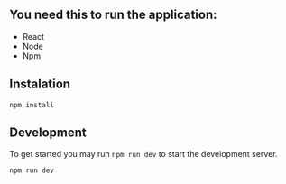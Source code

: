 ## You need this to run the application:

-   React
-   Node
-   Npm

## Instalation

```shell
npm install
```

## Development

To get started you may run `npm run dev` to start the development server.

```shell
npm run dev
```
